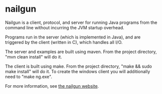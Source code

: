 nailgun
=======

Nailgun is a client, protocol, and server for running Java programs from
the command line without incurring the JVM startup overhead.

Programs run in the server (which is implemented in Java), and are 
triggered by the client (written in C), which handles all I/O.

The server and examples are built using maven.  From the project directory,
"mvn clean install" will do it.

The client is built using make.  From the project directory, 
"make && sudo make install" will do it.  To create the windows client
you will additionally need to "make ng.exe".

For more information, see [the nailgun website](http://martiansoftware.com/nailgun/).
